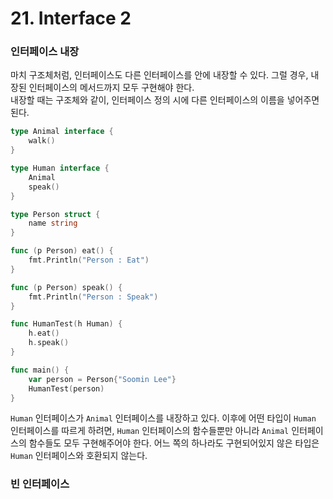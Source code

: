 # 21. Interface 2

### 인터페이스 내장

마치 구조체처럼, 인터페이스도 다른 인터페이스를 안에 내장할 수 있다. 그럴 경우, 내장된 인터페이스의 메서드까지 모두 구현해야 한다.\
내장할 때는 구조체와 같이, 인터페이스 정의 시에 다른 인터페이스의 이름을 넣어주면 된다.

```go
type Animal interface {
    walk()
}

type Human interface {
    Animal
    speak()
}

type Person struct {
    name string
}

func (p Person) eat() {
    fmt.Println("Person : Eat")
}

func (p Person) speak() {
    fmt.Println("Person : Speak")
}

func HumanTest(h Human) {
    h.eat()
    h.speak()
}

func main() {
    var person = Person{"Soomin Lee"}
    HumanTest(person)
}
```

`Human` 인터페이스가 `Animal` 인터페이스를 내장하고 있다. 이후에 어떤 타입이 `Human` 인터페이스를 따르게 하려면, `Human` 인터페이스의 함수들뿐만 아니라 `Animal` 인터페이스의 함수들도 모두 구현해주어야 한다. 어느 쪽의 하나라도 구현되어있지 않은 타입은 `Human` 인터페이스와 호환되지 않는다.

### 빈 인터페이스


